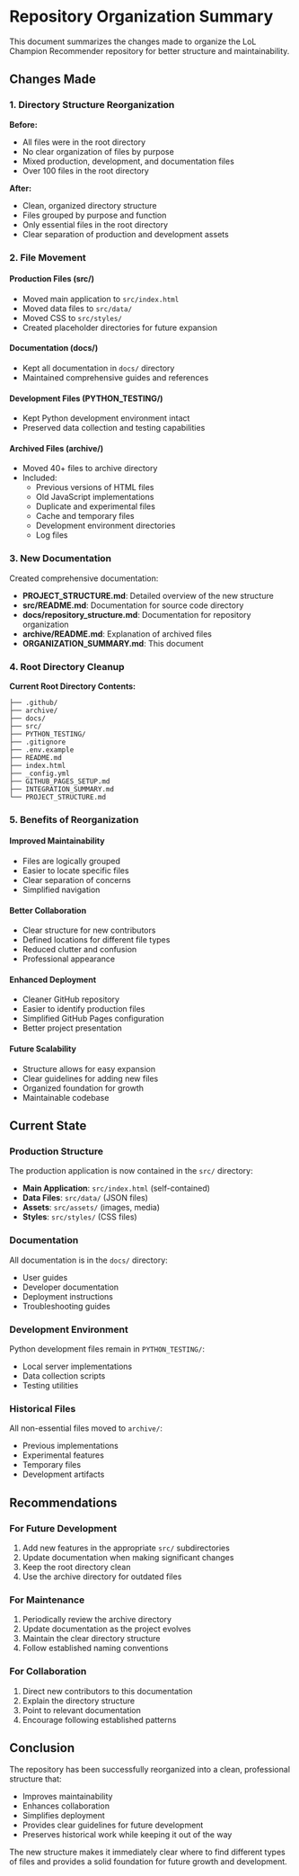 # Repository Organization Summary

This document summarizes the changes made to organize the LoL Champion Recommender repository for better structure and maintainability.

## Changes Made

### 1. Directory Structure Reorganization

**Before:**
- All files were in the root directory
- No clear organization of files by purpose
- Mixed production, development, and documentation files
- Over 100 files in the root directory

**After:**
- Clean, organized directory structure
- Files grouped by purpose and function
- Only essential files in the root directory
- Clear separation of production and development assets

### 2. File Movement

#### Production Files (src/)
- Moved main application to `src/index.html`
- Moved data files to `src/data/`
- Moved CSS to `src/styles/`
- Created placeholder directories for future expansion

#### Documentation (docs/)
- Kept all documentation in `docs/` directory
- Maintained comprehensive guides and references

#### Development Files (PYTHON_TESTING/)
- Kept Python development environment intact
- Preserved data collection and testing capabilities

#### Archived Files (archive/)
- Moved 40+ files to archive directory
- Included:
  - Previous versions of HTML files
  - Old JavaScript implementations
  - Duplicate and experimental files
  - Cache and temporary files
  - Development environment directories
  - Log files

### 3. New Documentation

Created comprehensive documentation:
- **PROJECT_STRUCTURE.md**: Detailed overview of the new structure
- **src/README.md**: Documentation for source code directory
- **docs/repository_structure.md**: Documentation for repository organization
- **archive/README.md**: Explanation of archived files
- **ORGANIZATION_SUMMARY.md**: This document

### 4. Root Directory Cleanup

**Current Root Directory Contents:**
```
├── .github/
├── archive/
├── docs/
├── src/
├── PYTHON_TESTING/
├── .gitignore
├── .env.example
├── README.md
├── index.html
├── _config.yml
├── GITHUB_PAGES_SETUP.md
├── INTEGRATION_SUMMARY.md
└── PROJECT_STRUCTURE.md
```

### 5. Benefits of Reorganization

#### Improved Maintainability
- Files are logically grouped
- Easier to locate specific files
- Clear separation of concerns
- Simplified navigation

#### Better Collaboration
- Clear structure for new contributors
- Defined locations for different file types
- Reduced clutter and confusion
- Professional appearance

#### Enhanced Deployment
- Cleaner GitHub repository
- Easier to identify production files
- Simplified GitHub Pages configuration
- Better project presentation

#### Future Scalability
- Structure allows for easy expansion
- Clear guidelines for adding new files
- Organized foundation for growth
- Maintainable codebase

## Current State

### Production Structure
The production application is now contained in the `src/` directory:
- **Main Application**: `src/index.html` (self-contained)
- **Data Files**: `src/data/` (JSON files)
- **Assets**: `src/assets/` (images, media)
- **Styles**: `src/styles/` (CSS files)

### Documentation
All documentation is in the `docs/` directory:
- User guides
- Developer documentation
- Deployment instructions
- Troubleshooting guides

### Development Environment
Python development files remain in `PYTHON_TESTING/`:
- Local server implementations
- Data collection scripts
- Testing utilities

### Historical Files
All non-essential files moved to `archive/`:
- Previous implementations
- Experimental features
- Temporary files
- Development artifacts

## Recommendations

### For Future Development
1. Add new features in the appropriate `src/` subdirectories
2. Update documentation when making significant changes
3. Keep the root directory clean
4. Use the archive directory for outdated files

### For Maintenance
1. Periodically review the archive directory
2. Update documentation as the project evolves
3. Maintain the clear directory structure
4. Follow established naming conventions

### For Collaboration
1. Direct new contributors to this documentation
2. Explain the directory structure
3. Point to relevant documentation
4. Encourage following established patterns

## Conclusion

The repository has been successfully reorganized into a clean, professional structure that:
- Improves maintainability
- Enhances collaboration
- Simplifies deployment
- Provides clear guidelines for future development
- Preserves historical work while keeping it out of the way

The new structure makes it immediately clear where to find different types of files and provides a solid foundation for future growth and development.